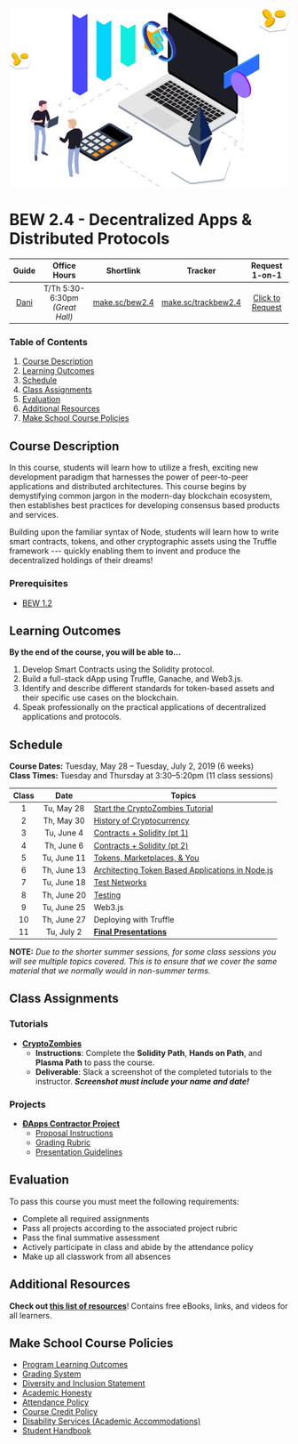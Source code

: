 <p align="center">
   <img src="trading.png" height="320" alt="BEW 2.4 @ Make School">
</p>

# BEW 2.4 - Decentralized Apps & Distributed Protocols

| Guide  |          Office Hours           |    Shortlink     |        Tracker        |   Request 1-on-1   |
| :----: | :-----------------------------: | :--------------: | :-------------------: | :----------------: |
| [Dani] | T/Th 5:30-6:30pm *(Great Hall)* | [make.sc/bew2.4] | [make.sc/trackbew2.4] | [Click to Request] |

[Dani]: https://github.com/droxey
[make.sc/bew2.4]: https://make.sc/bew2.4
[make.sc/trackbew2.4]: https://make.sc/trackbew2.4
[Click to Request]: https://make.sc/meetwithdani

### Table of Contents

1. [Course Description](#Course-Description)
2. [Learning Outcomes](#Learning-Outcomes)
3. [Schedule](#Schedule)
4. [Class Assignments](#Class-Assignments)
5. [Evaluation](#Evaluation)
6. [Additional Resources](#Additional-Resources)
7. [Make School Course Policies](#Make-School-Course-Policies)

## Course Description

In this course, students will learn how to utilize a fresh, exciting new development paradigm that harnesses the power of peer-to-peer applications and distributed architectures. This course begins by demystifying common jargon in the modern-day blockchain ecosystem, then establishes best practices for developing consensus based products and services.

Building upon the familiar syntax of Node, students will learn how to write smart contracts, tokens, and other cryptographic assets using the Truffle framework --- quickly enabling them to invent and produce the decentralized holdings of their dreams!

### Prerequisites

- [BEW 1.2](https://make.sc/bew1.2)

## Learning Outcomes

**By the end of the course, you will be able to...**

1. Develop Smart Contracts using the Solidity protocol.
1. Build a full-stack dApp using Truffle, Ganache, and Web3.js.
1. Identify and describe different standards for token-based assets and their specific use cases on the blockchain.
1. Speak professionally on the practical applications of decentralized applications and protocols.

## Schedule

**Course Dates:** Tuesday, May 28 – Tuesday, July 2, 2019 (6 weeks)<br>
**Class Times:** Tuesday and Thursday at 3:30–5:20pm (11 class sessions)

| Class |    Date     | Topics                                             |
| :---: | :---------: | -------------------------------------------------- |
|   1   | Tu, May 28  | [Start the CryptoZombies Tutorial]                 |
|   2   | Th, May 30  | [History of Cryptocurrency]                        |
|   3   | Tu, June 4  | [Contracts + Solidity (pt 1)]                      |
|   4   | Th, June 6  | [Contracts + Solidity (pt 2)]                      |
|   5   | Tu, June 11 | [Tokens, Marketplaces, & You]                      |
|   6   | Th, June 13 | [Architecting Token Based Applications in Node.js] |
|   7   | Tu, June 18 | [Test Networks]                                    |
|   8   | Th, June 20 | [Testing]                                          |
|   9   | Tu, June 25 | Web3.js                                            |
|  10   | Th, June 27 | Deploying with Truffle                             |
|  11   | Tu, July 2  | **[Final Presentations]**                          |

**NOTE:** *Due to the shorter summer sessions, for some class sessions you will see multiple topics covered. This is to ensure that we cover the same material that we normally would in non-summer terms.*

[Start the CryptoZombies Tutorial]: https://cryptozombies.io
[History of Cryptocurrency]: Lessons/Lesson2.md
[Contracts + Solidity (pt 1)]: Lessons/Lesson3.md
[Contracts + Solidity (pt 2)]: Lessons/Lesson4.md
[Tokens, Marketplaces, & You]: Lessons/Lesson5.md
[Architecting Token Based Applications in Node.js]: Lessons/Lesson6.md
[Test Networks]: Lessons/Lesson7.md
[Testing]: Lessons/Lesson8.md
[Lesson 9]: Lessons/Lesson9.md
[Lesson 10]: Lessons/Lesson10.md
[Lesson 11]: Lessons/Lesson11.md
[Lesson 12]: Lessons/Lesson12.md
[Lesson 13]: Lessons/Lesson13.md
[Final Presentations]: Project/presentations.md

## Class Assignments

### Tutorials

- **[CryptoZombies](https://cryptozombies.io)**
    - **Instructions**: Complete the **Solidity Path**, **Hands on Path**, and **Plasma Path** to pass the course.
    - **Deliverable**: Slack a screenshot of the completed tutorials to the instructor. _**Screenshot must include your name and date!**_

### Projects

- **[ÐApps Contractor Project](Project/requirements.md)**
    - [Proposal Instructions](Project/proposal.md)
    - [Grading Rubric](Project/rubric.md)
    - [Presentation Guidelines](Project/presentation.md)

## Evaluation

To pass this course you must meet the following requirements:

- Complete all required assignments
- Pass all projects according to the associated project rubric
- Pass the final summative assessment
- Actively participate in class and abide by the attendance policy
- Make up all classwork from all absences

## Additional Resources

**Check out [this list of resources](Resources/AdditionalResources.md)**! Contains free eBooks, links, and videos for all learners.

## Make School Course Policies

- [Program Learning Outcomes](https://make.sc/program-learning-outcomes)
- [Grading System](https://make.sc/grading-system)
- [Diversity and Inclusion Statement](https://make.sc/diversity-and-inclusion-statement)
- [Academic Honesty](https://make.sc/academic-honesty-policy)
- [Attendance Policy](https://make.sc/attendance-policy)
- [Course Credit Policy](https://make.sc/course-credit-policy)
- [Disability Services (Academic Accommodations)](https://make.sc/disability-services)
- [Student Handbook](https://make.sc/student-handbook)
